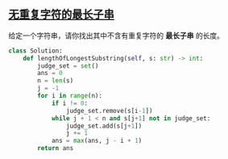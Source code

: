 ## [无重复字符的最长子串](https://leetcode-cn.com/problems/longest-substring-without-repeating-characters/)

给定一个字符串，请你找出其中不含有重复字符的 **最长子串** 的长度。

```python
class Solution:
    def lengthOfLongestSubstring(self, s: str) -> int:
        judge_set = set()
        ans = 0
        n = len(s)
        j = -1
        for i in range(n):
            if i != 0:
                judge_set.remove(s[i-1])
            while j + 1 < n and s[j+1] not in judge_set:
                judge_set.add(s[j+1])
                j += 1
            ans = max(ans, j - i + 1)
        return ans
```
